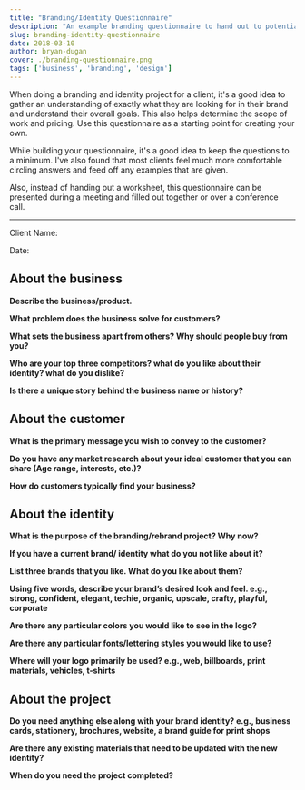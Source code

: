 ```yaml
---
title: "Branding/Identity Questionnaire"
description: "An example branding questionnaire to hand out to potential clients."
slug: branding-identity-questionnaire
date: 2018-03-10
author: bryan-dugan
cover: ./branding-questionnaire.png
tags: ['business', 'branding', 'design']
---
```


When doing a branding and identity project for a client, it's a good idea to gather an understanding of exactly what they are looking for in their brand and understand their overall goals. This also helps determine the scope of work and pricing. Use this questionnaire as a starting point for creating your own.

While building your questionnaire, it's a good idea to keep the questions to a minimum. I've also found that most clients feel much more comfortable circling answers and feed off any examples that are given.

Also, instead of handing out a worksheet, this questionnaire can be presented during a meeting and filled out together or over a conference call.

---

Client Name:

Date:

## About the business

**Describe the business/product.**

**What problem does the business solve for customers?**

**What sets the business apart from others? Why should people buy from you?**

**Who are your top three competitors? what do you like about their identity? what do you dislike?**

**Is there a unique story behind the business name or history?**

## About the customer

**What is the primary message you wish to convey to the customer?**

**Do you have any market research about your ideal customer that you can share (Age range, interests, etc.)?**

**How do customers typically find your business?**

## About the identity

**What is the purpose of the branding/rebrand project? Why now?**

**If you have a current brand/ identity what do you not like about it?**

**List three brands that you like. What do you like about them?**

**Using five words, describe your brand’s desired look and feel. e.g., strong, confident, elegant, techie, organic, upscale, crafty, playful, corporate**

**Are there any particular colors you would like to see in the logo?**

**Are there any particular fonts/lettering styles you would like to use?**

**Where will your logo primarily be used? e.g., web, billboards, print materials, vehicles, t-shirts**

## About the project

**Do you need anything else along with your brand identity? e.g., business cards, stationery, brochures, website, a brand guide for print shops**

**Are there any existing materials that need to be updated with the new identity?**

**When do you need the project completed?**
